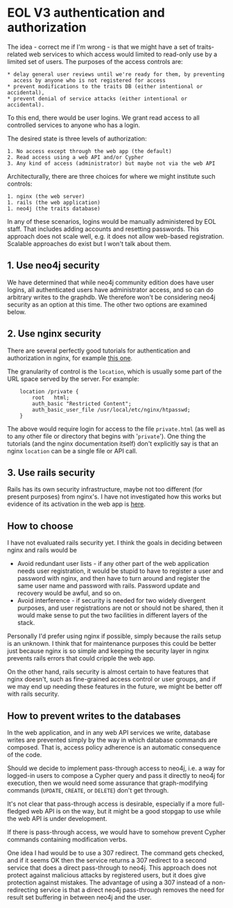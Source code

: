 # EOL V3 authentication and authorization

The idea - correct me if I'm wrong - is that we might have a set of
traits-related web services to which access would limited to read-only
use by a limited set of users.  The purposes of the access controls
are:

    * delay general user reviews until we're ready for them, by preventing 
      access by anyone who is not registered for access
    * prevent modifications to the traits DB (either intentional or accidental),
    * prevent denial of service attacks (either intentional or accidental).

To this end, there would be user logins.  We grant read access to all
controlled services to anyone who has a login.

The desired state is three levels of authorization:

    1. No access except through the web app (the default)
    2. Read access using a web API and/or Cypher
    3. Any kind of access (administrator) but maybe not via the web API

Architecturally, there are three choices for where we might institute
such controls:

    1. nginx (the web server)
    1. rails (the web application)
    1. neo4j (the traits database)

In any of these scenarios, logins would be manually administered by
EOL staff.  That includes adding accounts and resetting passwords.
This approach does not scale well, e.g. it does not allow web-based
registration.  Scalable approaches do exist but I won't talk about them.

## 1. Use neo4j security

We have determined that while neo4j community edition does have user
logins, all authenticated users have administrator access, and so can
do arbitrary writes to the graphdb.  We therefore won't be considering
neo4j security as an option at this time.  The other two options are
examined below.

## 2. Use nginx security

There are several perfectly good tutorials for authentication and
authorization in nginx, for example [this
one](https://www.digitalocean.com/community/tutorials/how-to-set-up-password-authentication-with-nginx-on-ubuntu-14-04).

The granularity of control is the `location`, which is usually some
part of the URL space served by the server.  For example:

        location /private {
            root   html;
            auth_basic "Restricted Content";
            auth_basic_user_file /usr/local/etc/nginx/htpasswd;
        }

The above would require login for access to the file `private.html`
(as well as to any other file or directory that begins with
'`private`').  One thing the tutorials (and the nginx documentation
itself) don't explicitly say is that an nginx `location` can be a
single file or API call.

## 3. Use rails security

Rails has its own security infrastructure, maybe not too different
(for present purposes) from nginx's.  I have not investigated how this
works but evidence of its activation in the web app is
[here](https://github.com/EOL/eol_website/blob/master/app/controllers/application_controller.rb).

## How to choose

I have not evaluated rails security yet.  I think the goals in
deciding between nginx and rails would be

  * Avoid redundant user lists - if any other part of the web application
    needs user registration, it would be stupid to have to register a
    user and password with nginx, and then have to turn around and
    register the same user name and password with rails.  Password 
    update and recovery would be awful, and so on.
  * Avoid interference - if security is needed for two widely
    divergent purposes, and user registrations are not or should not
    be shared, then it would make sense to put the two facilities in
    different layers of the stack.

Personally I'd prefer using nginx if possible, simply because the
rails setup is an unknown.  I think that for maintenance purposes this
could be better just because nginx is so simple and keeping the
security layer in nginx prevents rails errors that could cripple the
web app.

On the other hand, rails security is almost certain to have features
that nginx doesn't, such as fine-grained access control or user
groups, and if we may end up needing these features in the future, we
might be better off with rails security.

## How to prevent writes to the databases

In the web application, and in any web API services we write, database
writes are prevented simply by the way in which database commands are
composed.  That is, access policy adherence is an automatic
consequence of the code.

Should we decide to implement pass-through access to neo4j, i.e. a way
for logged-in users to compose a Cypher query and pass it directly to
neo4j for execution, then we would need some assurance that
graph-modifying commands (`UPDATE`, `CREATE`, or `DELETE`) don't get through.

It's not clear that pass-through access is desirable, especially if a
more full-fledged web API is on the way, but it might be a good
stopgap to use while the web API is under development.

If there is pass-through access, we would have to somehow prevent
Cypher commands containing modification verbs.

One idea I had would be to use a 307 redirect.  The command gets
checked, and if it seems OK then the service returns a 307 redirect to
a second service that does a direct pass-through to neo4j.  This
approach does not protect against malicious attacks by registered
users, but it does give protection against mistakes.  The advantage of
using a 307 instead of a non-redirecting service is that a direct
neo4j pass-through removes the need for result set buffering in
between neo4j and the user.
